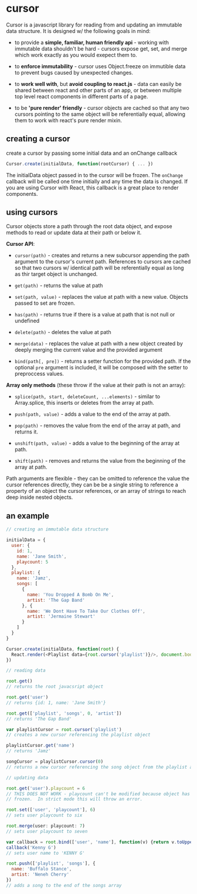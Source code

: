 cursor
======

Cursor is a javascript library for reading from and updating an immutable data
structure.  It is designed w/ the following goals in mind:


- to provide a **simple, familiar, human friendly api** - working with immutable
data shouldn't be hard - cursors expose get, set, and merge which work exactly
as you would exepect them to.

- to **enforce immutability** - cursor uses Object.freeze on immutible data to
prevent bugs caused by unexpected changes.

- to **work well with**, but **avoid coupling to react.js** - data can easily be
shared between react and other parts of an app, or between multiple top level
react components in different parts of a page.

- to be **'pure render' friendly** - cursor objects are cached so that any two
cursors pointing to the same object will be referentially equal, allowing them
to work with react's pure render mixin.



creating a cursor
-----------------

create a cursor by passing some initial data and an onChange callback

```javascript
Cursor.create(initialData, function(rootCursor) { ... })
```

The initialData object passed in to the cursor will be frozen.  The `onChange`
callback will be called one time initially and any time the data is changed.
If you are using Cursor with React, this callback is a great place to render
components.



using cursors
-------------

Cursor objects store a path through the root data object, and expose methods to
read or update data at their path or below it.

**Cursor API**:

- `cursor(path)` - creates and returns a new subcursor appending the path
argument to the cursor's current path. References to cursors are cached so that
two cursors w/ identical path will be referentially equal as long as thir
target object is unchanged.

- `get(path)` - returns the value at path

- `set(path, value)` - replaces the value at path with a new value.  Objects
passed to set are frozen.

- `has(path)` - returns true if there is a value at path that is not null or
undefined

- `delete(path)` - deletes the value at path

- `merge(data)` - replaces the value at path with a new object created by deeply
merging the current value and the provided argument

- `bind(path[, pre])` - returns a setter function for the provided path.  If the
optional `pre` argument is included, it will be composed with the setter to
preproccess values.


**Array only methods** (these throw if the value at their path is not an array):

- `splice(path, start, deleteCount, ...elements)` - similar to Array.splice,
this inserts or deletes from the array at path.

- `push(path, value)` - adds a value to the end of the array at path.

- `pop(path)` - removes the value from the end of the array at path, and returns
it.

- `unshift(path, value)` - adds a value to the beginning of the array at path.

- `shift(path)` - removes and returns the value from the beginning of the array
at path.



Path arguments are flexible - they can be omitted to reference the value the
cursor references directly, they can be be a single string to reference a
property of an object the cursor references, or an array of strings to reach
deep inside nested objects.



an example
----------

```javascript
// creating an immutable data structure

initialData = {
  user: {
    id: 1,
    name: 'Jane Smith',
    playcount: 5
  },
  playlist: {
    name: 'Jamz',
    songs: [
      {
        name: 'You Dropped A Bomb On Me',
        artist: 'The Gap Band'
      }, {
        name: 'We Dont Have To Take Our Clothes Off',
        artist: 'Jermaine Stewart'
      }
    ]
  }
}

Cursor.create(initialData, function(root) {
  React.render(<Playlist data={root.cursor('playlist')}/>, document.body)
})
```


```javascript
// reading data

root.get()
// returns the root javacsript object

root.get('user')
// returns {id: 1, name: 'Jane Smith'}

root.get(['playlist', 'songs', 0, 'artist'])
// returns 'The Gap Band'

var playlistCursor = root.cursor('playlist')
// creates a new cursor referencing the playlist object

playlistCursor.get('name')
// returns 'Jamz'

songCursor = playlistCursor.cursor(0)
// returns a new cursor referencing the song object from the playlist at index 0
```


```javascript
// updating data

root.get('user').playcount = 6
// THIS DOES NOT WORK - playcount can't be modified because object has been
// frozen.  In strict mode this will throw an error.

root.set(['user', 'playcount'], 6)
// sets user playcount to six

root.merge(user: playcount: 7)
// sets user playcount to seven

var callback = root.bind(['user', 'name'], function(v) {return v.toUpperCase()})
callback('Kenny G')
// sets user name to 'KENNY G'

root.push(['playlist', 'songs'], {
  name: 'Buffalo Stance',
  artist: 'Neneh Cherry'
})
// adds a song to the end of the songs array
```
